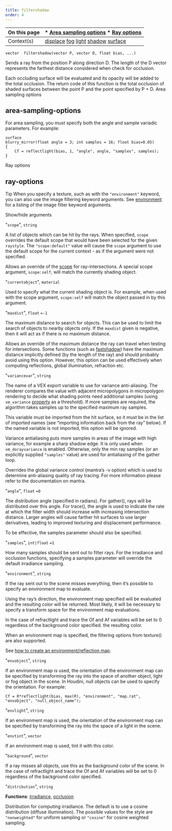```yaml
---
title: filtershadow
order: 4
---
```

| On this page | * [Area sampling options](#area-sampling-options) * [Ray options](#ray-options) |
| --- | --- |
| Context(s) | [displace](../contexts/displace.html)  [fog](../contexts/fog.html)  [light](../contexts/light.html)  [shadow](../contexts/shadow.html)  [surface](../contexts/surface.html) |

`vector  filtershadow(vector P, vector D, float bias, ...)`

Sends a ray from the position P along direction D. The length of
the D vector represents the farthest distance considered when check
for occlusion.

Each occluding surface will be evaluated and its opacity will be added
to the total occlusion. The return code of this function is the total
occlusion of shaded surfaces between the point P and the point
specified by P + D.
Area sampling options

## area-sampling-options

For area sampling, you must specify both the angle and sample variadic parameters. For example:

```vex
surface
blurry_mirror(float angle = 3; int samples = 16; float bias=0.05)
{
    Cf = reflectlight(bias, 1, "angle", angle, "samples", samples);
}

```

Ray options

## ray-options

Tip
When you specify a texture, such as with the `"environment"` keyword,
you can also use the image filtering keyword arguments. See [environment](environment.html "Returns the color of the environment texture.")
for a listing of the image filter keyword arguments.

Show/hide arguments

"`scope`",
`string`

A list of objects which can be hit by the rays. When specified, `scope` overrides the default scope that would have been selected for the given `raystyle`. The `"scope:default"` value will cause the `scope` argument to use the default scope for the current context - as if the argument were not specified.

Allows an override of the [scope](../contexts/shading_contexts.html#scope) for ray-intersections.
A special scope argument, `scope:self`, will match the currently
shading object.

"`currentobject`",
`material`

Used to specify what the current shading object is. For example, when used with the scope argument, `scope:self` will match the object passed in by this argument.

"`maxdist`",
`float`
`=-1`

The maximum distance to search for objects. This can be used to limit the search of objects to nearby objects only. If the `maxdist` given is negative, then it will act as if there is no maximum distance.

Allows an override of the maximum distance the ray can
travel when testing for intersections. Some functions (such as
[fastshadow](fastshadow.html "Sends a ray from the position P along the direction specified by the
direction D.")) have the maximum distance implicitly defined (by
the length of the ray) and should probably avoid using this
option. However, this option can be used effectively when
computing reflections, global illumination, refraction etc.

"`variancevar`",
`string`

The name of a VEX export variable to use for variance anti-aliasing. The renderer compares the value with adjacent micropolygons in micropolygon rendering to decide what shading points need additional samples (using `vm_variance` [property](../../props/index.html "Properties let you set up flexible and powerful hierarchies of rendering, shading, lighting, and camera parameters.") as a threshold). If more samples are required, the algorithm takes samples up to the specified maximum ray samples.

This variable must be imported from the hit surface, so it must be in the list of imported names (see “importing information back from the ray” below). If the named variable is not imported, this option will be ignored.

Variance antialiasing puts more samples in areas of the image with high variance, for example a sharp shadow edge. It is only used when `vm_dorayvariance` is enabled. Otherwise, only the min ray samples (or an explicitly supplied `"samples"` value) are used for antialiasing of the gather loop.

Overrides the global variance control (mantra’s -v option)
which is used to determine anti-aliasing quality of ray tracing.
For more information please refer to the documentation on
mantra.

"`angle`",
`float`
`=0`

The distribution angle (specified in radians). For gather(), rays will be distributed over this angle. For trace(), the angle is used to indicate the rate at which the filter width should increase with increasing intersection distance. Larger angles will cause farther hit surfaces to use larger derivatives, leading to improved texturing and displacement performance.

To be effective, the samples parameter should also be specified.

"`samples`",
`int|float`
`=1`

How many samples should be sent out to filter rays. For the
irradiance and occlusion functions, specifying a samples
parameter will override the default irradiance sampling.

"`environment`",
`string`

If the ray sent out to the scene misses everything, then
it’s possible to specify an environment map to evaluate.

Using the ray’s direction, the environment map specified
will be evaluated and the resulting color will be returned.
Most likely, it will be necessary to specify a transform
space for the environment map evaluations.

In the case of refractlight and trace the Of and Af
variables will be set to 0 regardless of the background
color specified. the resulting color.

When an environment map is specified, the filtering options
from texture() are also supported.

See [how to create an environment/reflection map](../../render/envmaps.html).

"`envobject`",
`string`

If an environment map is used, the orientation of the
environment map can be specified by transforming the ray
into the space of another object, light or fog object in the
scene. In Houdini, null objects can be used to specify the
orientation. For example:

```vex
Cf = R*reflectlight(bias, max(R), "environment", "map.rat", "envobject", "null_object_name");

```

"`envlight`",
`string`

If an environment map is used, the orientation of the
environment map can be specified by transforming the ray
into the space of a light in the scene.

"`envtint`",
`vector`

If an environment map is used, tint it with this color.

"`background`",
`vector`

If a ray misses all objects, use this as the
background color of the scene. In the case of refractlight and
trace the Of and Af variables will be set to 0 regardless of the
background color specified.

"`distribution`",
`string`

**Functions**: [irradiance](irradiance.html "Computes irradiance (global illumination) at the point P with the normal N."), [occlusion](occlusion.html "Computes ambient occlusion.")

Distribution for computing irradiance. The default is to use
a cosine distribution (diffuse illumination). The possible
values for the style are `"nonweighted"` for uniform sampling
or `"cosine"` for cosine weighted sampling.
